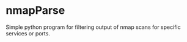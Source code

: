 # nmapParse
Simple python program for filtering output of nmap scans for specific services or ports.
